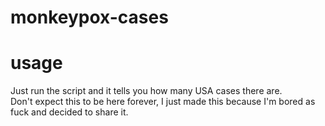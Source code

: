 # monkeypox-cases
# usage
Just run the script and it tells you how many USA cases there are. <br/>
Don't expect this to be here forever, I just made this because I'm bored as fuck and decided to share it.
